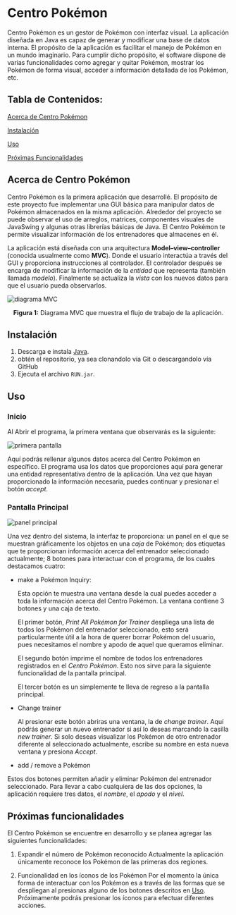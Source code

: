 # Centro Pokémon

Centro Pokémon es un gestor de Pokémon con interfaz visual. La aplicación diseñada en Java es capaz de generar y modificar una base de datos interna. El propósito de la aplicación es facilitar el manejo de Pokémon en un mundo imaginario. Para cumplir dicho propósito, el software dispone de varias funcionalidades como agregar y quitar Pokémon, mostrar los Pokémon de forma visual, acceder a información detallada de los Pokémon, etc. 

## Tabla de Contenidos:
[Acerca de Centro Pokémon](#acerca-de-centro-pok%C3%A9mon)

[Instalación](#instalaci%C3%B3n)

[Uso](#Uso)

[Próximas Funcionalidades](#pr%C3%B3ximas-funcionalidades)

## Acerca de Centro Pokémon
Centro Pokémon es la primera aplicación que desarrollé. El propósito de este proyecto fue implementar una GUI básica para manipular datos de Pokémon almacenados en la misma aplicación. Alrededor del proyecto se puede observar el uso de arreglos, matrices, componentes visuales de JavaSwing y algunas otras librerías básicas de Java. El Centro Pokémon te permite visualizar información de los entrenadores que almacenes en él.

La aplicación está diseñada con una arquitectura **Model–view–controller** (conocida usualmente como **MVC**). Donde el usuario interactúa a través del GUI y proporciona instrucciones al controlador. El controlador después se encarga de modificar la información de la *entidad* que representa (también llamada *modelo*). Finalmente se actualiza la *vista* con los nuevos datos para que el usuario pueda observarlos.

  ![diagrama MVC](https://upload.wikimedia.org/wikipedia/commons/thumb/a/a0/MVC-Process.svg/1200px-MVC-Process.svg.png "MVC model")
  <p align="center">
    <b>Figura 1:</b> Diagrama MVC que muestra el flujo de trabajo de la aplicación.
  </p>
  
## Instalación

1. Descarga e instala [Java](https://www.java.com/).
2. obtén el repositorio, ya sea clonandolo vía Git o descargandolo vía GitHub
3. Ejecuta el archivo `RUN.jar`.

## Uso 

### Inicio

Al Abrir el programa, la primera ventana que observarás es la siguiente:

  ![](https://i.imgur.com/FO903cg.png "primera pantalla")
 
Aquí podrás rellenar algunos datos acerca del Centro Pokémon en específico. El programa usa los datos que proporciones aquí para generar una entidad representativa dentro de la aplicación. Una vez que hayan proporcionado la información necesaria, puedes continuar y presionar el botón *accept*.

### Pantalla Principal

  ![](https://i.imgur.com/QEcDxmw.png "panel principal")
  
Una vez dentro del sistema, la interfaz te proporciona: un panel en el que se muestran gráficamente los objetos en una *caja* de Pokémon; dos etiquetas que te proporcionan información acerca del entrenador seleccionado actualmente; 8 botones para interactuar con el programa, de los cuales destacamos cuatro:

* make a Pokémon Inquiry:

  Esta opción te muestra una ventana desde la cual puedes acceder a toda la información acerca del Centro Pokémon. La ventana contiene 3 botones y una caja de texto. 

  El primer botón, *Print All Pokémon for Trainer* despliega una lista de todos los Pokémon del entrenador seleccionado, esto será particularmente útil a la hora de querer borrar Pokémon del usuario, pues necesitamos el nombre y apodo de aquel que queramos eliminar.

  El segundo botón imprime el nombre de todos los entrenadores registrados en el *Centro Pokémon*. Esto nos sirve para la siguiente funcionalidad de la pantalla principal.

  El tercer botón es un simplemente te lleva de regreso a la pantalla principal.


* Change trainer

  Al presionar este botón abriras una ventana, la de *change trainer*. Aquí podrás generar un nuevo entrenador si así lo deseas marcando la casilla *new trainer*. Si solo deseas visualizar los Pokémon de otro entrenador diferente al seleccionado actualmente, escribe su nombre en esta nueva ventana y presiona *Accept*.
  
 * add / remove a Pokémon

  Estos dos botones permiten añadir y eliminar Pokémon del entrenador seleccionado. Para llevar a cabo cualquiera de las dos opciones, la aplicación requiere tres datos, el *nombre*, el *apodo* y el *nivel*.

## Próximas funcionalidades

El Centro Pokémon se encuentre en desarrollo y se planea agregar las siguientes funcionalidades:

1. Expandir el número de Pokémon reconocido
  Actualmente la aplicación únicamente reconoce los Pokémon de las primeras dos regiones. 
  
2. Funcionalidad en los íconos de los Pokémon
  Por el momento la única forma de interactuar con los Pokémon es a través de las formas que se despliegan al presionas alguno de los botones descritos en [Uso](#Uso).
  Próximamente podrás presionar los íconos para efectuar diferentes acciones.
